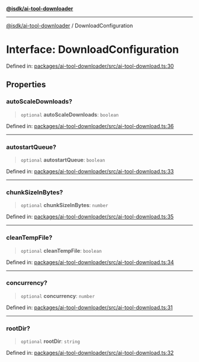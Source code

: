 [**@isdk/ai-tool-downloader**](../README.md)

***

[@isdk/ai-tool-downloader](../globals.md) / DownloadConfiguration

# Interface: DownloadConfiguration

Defined in: [packages/ai-tool-downloader/src/ai-tool-download.ts:30](https://github.com/isdk/ai-tool-download.js/blob/a6010246fb9c1159eaba313faa1f5d4252f9f418/src/ai-tool-download.ts#L30)

## Properties

### autoScaleDownloads?

> `optional` **autoScaleDownloads**: `boolean`

Defined in: [packages/ai-tool-downloader/src/ai-tool-download.ts:36](https://github.com/isdk/ai-tool-download.js/blob/a6010246fb9c1159eaba313faa1f5d4252f9f418/src/ai-tool-download.ts#L36)

***

### autostartQueue?

> `optional` **autostartQueue**: `boolean`

Defined in: [packages/ai-tool-downloader/src/ai-tool-download.ts:33](https://github.com/isdk/ai-tool-download.js/blob/a6010246fb9c1159eaba313faa1f5d4252f9f418/src/ai-tool-download.ts#L33)

***

### chunkSizeInBytes?

> `optional` **chunkSizeInBytes**: `number`

Defined in: [packages/ai-tool-downloader/src/ai-tool-download.ts:35](https://github.com/isdk/ai-tool-download.js/blob/a6010246fb9c1159eaba313faa1f5d4252f9f418/src/ai-tool-download.ts#L35)

***

### cleanTempFile?

> `optional` **cleanTempFile**: `boolean`

Defined in: [packages/ai-tool-downloader/src/ai-tool-download.ts:34](https://github.com/isdk/ai-tool-download.js/blob/a6010246fb9c1159eaba313faa1f5d4252f9f418/src/ai-tool-download.ts#L34)

***

### concurrency?

> `optional` **concurrency**: `number`

Defined in: [packages/ai-tool-downloader/src/ai-tool-download.ts:31](https://github.com/isdk/ai-tool-download.js/blob/a6010246fb9c1159eaba313faa1f5d4252f9f418/src/ai-tool-download.ts#L31)

***

### rootDir?

> `optional` **rootDir**: `string`

Defined in: [packages/ai-tool-downloader/src/ai-tool-download.ts:32](https://github.com/isdk/ai-tool-download.js/blob/a6010246fb9c1159eaba313faa1f5d4252f9f418/src/ai-tool-download.ts#L32)
